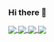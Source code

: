 ### Hi there 👋

<!--
**touxing/touxing** is a ✨ _special_ ✨ repository because its `README.md` (this file) appears on your GitHub profile.

Here are some ideas to get you started:

- 🔭 I’m currently working on ZCY
- 🌱 I’m currently learning TS and golang
- 👯 I’m looking to collaborate on ...
- 🤔 I’m looking for help with  
- 💬 Ask me about ...
- 📫 How to reach me: ...
- 😄 Pronouns: ...
- ⚡ Fun fact: boring man in some times
-->

<a href="https://github.com/touxing/touxing">
  <img align="center" src="https://github-readme-stats.vercel.app/api?username=touxing&show_icons=true&include_all_commits=true&theme=material-palenight” alt="touxing's github stats" />
</a>


<!--
![hotsuitor's github stats](https://github-readme-stats.vercel.app/api?username=touxing&show_icons=true&theme=radical) 
-->

<a href="https://github.com/touxing/touxing">
  <img align="center" src="https://github-readme-stats.vercel.app/api/top-langs/?username=touxing&layout=compact&theme=material-palenight" />
</a>
  
<a href="https://github.com/touxing/echarts3-chinese-map-drill-down">
  <img align="center" src="https://github-readme-stats.vercel.app/api/pin/?username=touxing&repo=echarts3-chinese-map-drill-down&theme=material-palenight" />
</a>

<a href="https://github.com/touxing/blog">
  <img align="center" src="https://github-readme-stats.vercel.app/api/pin/?username=touxing&repo=blog&theme=material-palenight" />
</a>  
